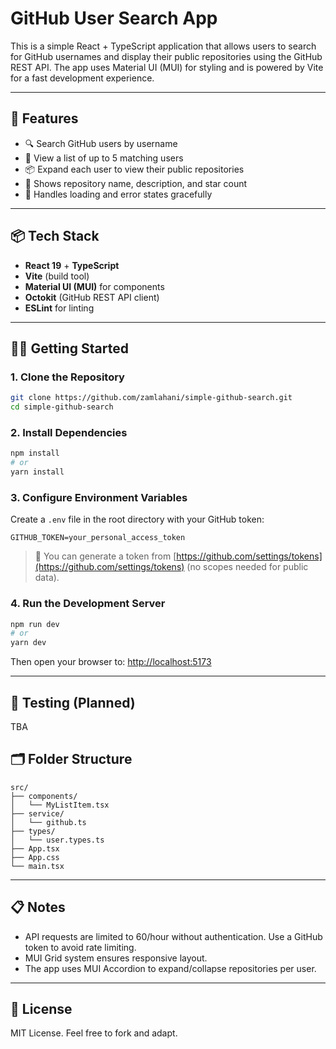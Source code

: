 # GitHub User Search App

This is a simple React + TypeScript application that allows users to search for GitHub usernames and display their public repositories using the GitHub REST API. The app uses Material UI (MUI) for styling and is powered by Vite for a fast development experience.

---

## 🚀 Features

- 🔍 Search GitHub users by username
- 📄 View a list of up to 5 matching users
- 📦 Expand each user to view their public repositories
- 🌟 Shows repository name, description, and star count
- 🔁 Handles loading and error states gracefully

---

## 📦 Tech Stack

- **React 19** + **TypeScript**
- **Vite** (build tool)
- **Material UI (MUI)** for components
- **Octokit** (GitHub REST API client)
- **ESLint** for linting

---

## 🧑‍💻 Getting Started

### 1. Clone the Repository

```bash
git clone https://github.com/zamlahani/simple-github-search.git
cd simple-github-search
```

### 2. Install Dependencies

```bash
npm install
# or
yarn install
```

### 3. Configure Environment Variables

Create a `.env` file in the root directory with your GitHub token:

```env
GITHUB_TOKEN=your_personal_access_token
```

> 🔐 You can generate a token from [https://github.com/settings/tokens](https://github.com/settings/tokens) (no scopes needed for public data).

### 4. Run the Development Server

```bash
npm run dev
# or
yarn dev
```

Then open your browser to: [http://localhost:5173](http://localhost:5173)

---

## 🧪 Testing (Planned)

TBA

## 🗂️ Folder Structure

```
src/
├── components/
│   └── MyListItem.tsx
├── service/
│   └── github.ts
├── types/
│   └── user.types.ts
├── App.tsx
├── App.css
└── main.tsx
```

---

## 📋 Notes

- API requests are limited to 60/hour without authentication. Use a GitHub token to avoid rate limiting.
- MUI Grid system ensures responsive layout.
- The app uses MUI Accordion to expand/collapse repositories per user.

---

## 📄 License

MIT License. Feel free to fork and adapt.
